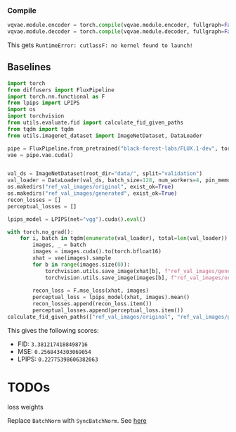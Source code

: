 ### Compile 
```python
vqvae.module.encoder = torch.compile(vqvae.module.encoder, fullgraph=False, mode="max-autotune")
vqvae.module.decoder = torch.compile(vqvae.module.decoder, fullgraph=False, mode="max-autotune")
```
This gets `RuntimeError: cutlassF: no kernel found to launch!`

## Baselines
```python
import torch
from diffusers import FluxPipeline
import torch.nn.functional as F
from lpips import LPIPS
import os 
import torchvision 
from utils.evaluate.fid import calculate_fid_given_paths
from tqdm import tqdm
from utils.imagenet_dataset import ImageNetDataset, DataLoader

pipe = FluxPipeline.from_pretrained("black-forest-labs/FLUX.1-dev", torch_dtype=torch.bfloat16)
vae = pipe.vae.cuda()


val_ds = ImageNetDataset(root_dir="data/", split="validation")
val_loader = DataLoader(val_ds, batch_size=128, num_workers=4, pin_memory=True)
os.makedirs("ref_val_images/original", exist_ok=True)
os.makedirs("ref_val_images/generated", exist_ok=True)
recon_losses = []
perceptual_losses = []

lpips_model = LPIPS(net="vgg").cuda().eval()

with torch.no_grad():
    for i, batch in tqdm(enumerate(val_loader), total=len(val_loader)):
        images, _ = batch
        images = images.cuda().to(torch.bfloat16)
        xhat = vae(images).sample
        for b in range(images.size(0)):
            torchvision.utils.save_image(xhat[b], f"ref_val_images/generated/{i}_{b}.png")
            torchvision.utils.save_image(images[b], f"ref_val_images/original/{i}_{b}.png")
        
        recon_loss = F.mse_loss(xhat, images)
        perceptual_loss = lpips_model(xhat, images).mean()
        recon_losses.append(recon_loss.item())
        perceptual_losses.append(perceptual_loss.item())
calculate_fid_given_paths(["ref_val_images/original", "ref_val_images/generated"], batch_size=128, device="cuda")
```
This gives the following scores:
- FID: `3.3812174188498716`
- MSE: `0.2568434303069054`
- LPIPS: `0.22775398606382063`

# TODOs
loss weights

Replace `BatchNorm` with `SyncBatchNorm`. See [here](https://github.com/pytorch/pytorch/issues/66504)